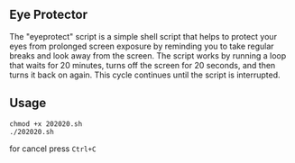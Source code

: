 ## Eye Protector

The "eyeprotect" script is a simple shell script that helps to protect your eyes from prolonged screen exposure by reminding you to take regular breaks and look away from the screen. The script works by running a loop that waits for 20 minutes, turns off the screen for 20 seconds, and then turns it back on again. This cycle continues until the script is interrupted.

## Usage
```
chmod +x 202020.sh
./202020.sh
```
for cancel press `Ctrl+C`
